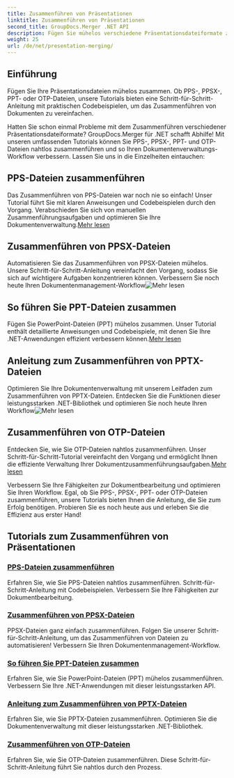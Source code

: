 ```yaml
---
title: Zusammenführen von Präsentationen
linktitle: Zusammenführen von Präsentationen
second_title: GroupDocs.Merger .NET API
description: Fügen Sie mühelos verschiedene Präsentationsdateiformate zusammen. Folgen Sie unseren Tutorials, um PPS-, PPSX-, PPT- und OTP-Dateien effizient zusammenzuführen. #GroupDocs.Merger
weight: 25
url: /de/net/presentation-merging/
---
```

## Einführung

Fügen Sie Ihre Präsentationsdateien mühelos zusammen. Ob PPS-, PPSX-, PPT- oder OTP-Dateien, unsere Tutorials bieten eine Schritt-für-Schritt-Anleitung mit praktischen Codebeispielen, um das Zusammenführen von Dokumenten zu vereinfachen.

Hatten Sie schon einmal Probleme mit dem Zusammenführen verschiedener Präsentationsdateiformate? GroupDocs.Merger für .NET schafft Abhilfe! Mit unseren umfassenden Tutorials können Sie PPS-, PPSX-, PPT- und OTP-Dateien nahtlos zusammenführen und so Ihren Dokumentenverwaltungs-Workflow verbessern. Lassen Sie uns in die Einzelheiten eintauchen:

##  PPS-Dateien zusammenführen

 Das Zusammenführen von PPS-Dateien war noch nie so einfach! Unser Tutorial führt Sie mit klaren Anweisungen und Codebeispielen durch den Vorgang. Verabschieden Sie sich von manuellen Zusammenführungsaufgaben und optimieren Sie Ihre Dokumentenverwaltung.[Mehr lesen](./merge-pps-files/)

##  Zusammenführen von PPSX-Dateien

 Automatisieren Sie das Zusammenführen von PPSX-Dateien mühelos. Unsere Schritt-für-Schritt-Anleitung vereinfacht den Vorgang, sodass Sie sich auf wichtigere Aufgaben konzentrieren können. Verbessern Sie noch heute Ihren Dokumentenmanagement-Workflow![Mehr lesen](./merging-ppsx-files/)

##  So führen Sie PPT-Dateien zusammen

 Fügen Sie PowerPoint-Dateien (PPT) mühelos zusammen. Unser Tutorial enthält detaillierte Anweisungen und Codebeispiele, mit denen Sie Ihre .NET-Anwendungen effizient verbessern können.[Mehr lesen](./how-to-merge-ppt-files/)

##  Anleitung zum Zusammenführen von PPTX-Dateien

 Optimieren Sie Ihre Dokumentenverwaltung mit unserem Leitfaden zum Zusammenführen von PPTX-Dateien. Entdecken Sie die Funktionen dieser leistungsstarken .NET-Bibliothek und optimieren Sie noch heute Ihren Workflow![Mehr lesen](./guide-merging-pptx-files/)

##  Zusammenführen von OTP-Dateien

Entdecken Sie, wie Sie OTP-Dateien nahtlos zusammenführen. Unser Schritt-für-Schritt-Tutorial vereinfacht den Vorgang und ermöglicht Ihnen die effiziente Verwaltung Ihrer Dokumentzusammenführungsaufgaben.[Mehr lesen](./merging-otp-files/)

Verbessern Sie Ihre Fähigkeiten zur Dokumentbearbeitung und optimieren Sie Ihren Workflow. Egal, ob Sie PPS-, PPSX-, PPT- oder OTP-Dateien zusammenführen, unsere Tutorials bieten Ihnen die Anleitung, die Sie zum Erfolg benötigen. Probieren Sie es noch heute aus und erleben Sie die Effizienz aus erster Hand!
## Tutorials zum Zusammenführen von Präsentationen
### [PPS-Dateien zusammenführen](./merge-pps-files/)
Erfahren Sie, wie Sie PPS-Dateien nahtlos zusammenführen. Schritt-für-Schritt-Anleitung mit Codebeispielen. Verbessern Sie Ihre Fähigkeiten zur Dokumentbearbeitung.
### [Zusammenführen von PPSX-Dateien](./merging-ppsx-files/)
PPSX-Dateien ganz einfach zusammenführen. Folgen Sie unserer Schritt-für-Schritt-Anleitung, um das Zusammenführen von Dateien zu automatisieren! Verbessern Sie Ihren Dokumentenmanagement-Workflow.
### [So führen Sie PPT-Dateien zusammen](./how-to-merge-ppt-files/)
Erfahren Sie, wie Sie PowerPoint-Dateien (PPT) mühelos zusammenführen. Verbessern Sie Ihre .NET-Anwendungen mit dieser leistungsstarken API.
### [Anleitung zum Zusammenführen von PPTX-Dateien](./guide-merging-pptx-files/)
Erfahren Sie, wie Sie PPTX-Dateien zusammenführen. Optimieren Sie die Dokumentenverwaltung mit dieser leistungsstarken .NET-Bibliothek.
### [Zusammenführen von OTP-Dateien](./merging-otp-files/)
Erfahren Sie, wie Sie OTP-Dateien zusammenführen. Diese Schritt-für-Schritt-Anleitung führt Sie nahtlos durch den Prozess.